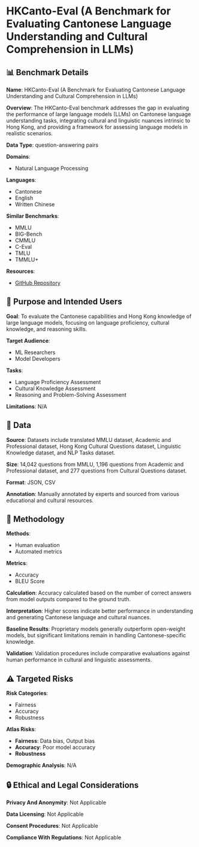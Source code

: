 # HKCanto-Eval (A Benchmark for Evaluating Cantonese Language Understanding and Cultural Comprehension in LLMs)

## 📊 Benchmark Details

**Name**: HKCanto-Eval (A Benchmark for Evaluating Cantonese Language Understanding and Cultural Comprehension in LLMs)

**Overview**: The HKCanto-Eval benchmark addresses the gap in evaluating the performance of large language models (LLMs) on Cantonese language understanding tasks, integrating cultural and linguistic nuances intrinsic to Hong Kong, and providing a framework for assessing language models in realistic scenarios.

**Data Type**: question-answering pairs

**Domains**:
- Natural Language Processing

**Languages**:
- Cantonese
- English
- Written Chinese

**Similar Benchmarks**:
- MMLU
- BIG-Bench
- CMMLU
- C-Eval
- TMLU
- TMMLU+

**Resources**:
- [GitHub Repository](https://github.com/hon9kon9ize/hkeval2025)

## 🎯 Purpose and Intended Users

**Goal**: To evaluate the Cantonese capabilities and Hong Kong knowledge of large language models, focusing on language proficiency, cultural knowledge, and reasoning skills.

**Target Audience**:
- ML Researchers
- Model Developers

**Tasks**:
- Language Proficiency Assessment
- Cultural Knowledge Assessment
- Reasoning and Problem-Solving Assessment

**Limitations**: N/A

## 💾 Data

**Source**: Datasets include translated MMLU dataset, Academic and Professional dataset, Hong Kong Cultural Questions dataset, Linguistic Knowledge dataset, and NLP Tasks dataset.

**Size**: 14,042 questions from MMLU, 1,196 questions from Academic and Professional dataset, and 277 questions from Cultural Questions dataset.

**Format**: JSON, CSV

**Annotation**: Manually annotated by experts and sourced from various educational and cultural resources.

## 🔬 Methodology

**Methods**:
- Human evaluation
- Automated metrics

**Metrics**:
- Accuracy
- BLEU Score

**Calculation**: Accuracy calculated based on the number of correct answers from model outputs compared to the ground truth.

**Interpretation**: Higher scores indicate better performance in understanding and generating Cantonese language and cultural nuances.

**Baseline Results**: Proprietary models generally outperform open-weight models, but significant limitations remain in handling Cantonese-specific knowledge.

**Validation**: Validation procedures include comparative evaluations against human performance in cultural and linguistic assessments.

## ⚠️ Targeted Risks

**Risk Categories**:
- Fairness
- Accuracy
- Robustness

**Atlas Risks**:
- **Fairness**: Data bias, Output bias
- **Accuracy**: Poor model accuracy
- **Robustness**

**Demographic Analysis**: N/A

## 🔒 Ethical and Legal Considerations

**Privacy And Anonymity**: Not Applicable

**Data Licensing**: Not Applicable

**Consent Procedures**: Not Applicable

**Compliance With Regulations**: Not Applicable

